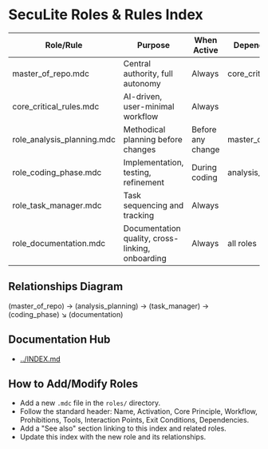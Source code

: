 # SecuLite Roles & Rules Index

| Role/Rule                | Purpose                                      | When Active         | Dependencies         |
|--------------------------|----------------------------------------------|---------------------|----------------------|
| master_of_repo.mdc       | Central authority, full autonomy             | Always              | core_critical_rules  |
| core_critical_rules.mdc  | AI-driven, user-minimal workflow             | Always              |                      |
| role_analysis_planning.mdc| Methodical planning before changes           | Before any change   | master_of_repo       |
| role_coding_phase.mdc    | Implementation, testing, refinement          | During coding       | analysis_planning    |
| role_task_manager.mdc    | Task sequencing and tracking                 | Always              |                      |
| role_documentation.mdc   | Documentation quality, cross-linking, onboarding | Always          | all roles            |

## Relationships Diagram

(master_of_repo) → (analysis_planning) → (task_manager) → (coding_phase)
                                 ↘
                              (documentation)

## Documentation Hub
- [../INDEX.md](../INDEX.md)

## How to Add/Modify Roles

- Add a new `.mdc` file in the `roles/` directory.
- Follow the standard header: Name, Activation, Core Principle, Workflow, Prohibitions, Tools, Interaction Points, Exit Conditions, Dependencies.
- Add a "See also" section linking to this index and related roles.
- Update this index with the new role and its relationships. 